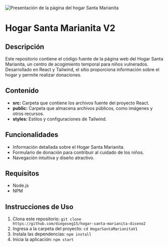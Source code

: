 ![Presentación de la página del hogar Santa Marianita](https://github.com/diegoseg15/hogar-santa-marianita-diseno2/blob/main/src/assets/images/Captura-Presentaci%C3%B3n.png?raw=true)

# Hogar Santa Marianita V2

## Descripción

Este repositorio contiene el código fuente de la página web del Hogar Santa Marianita, un centro de acogimiento temporal para niños vulnerados. Desarrollado en React y Tailwind, el sitio proporciona información sobre el hogar y permite realizar donaciones.

## Contenido

- **src:** Carpeta que contiene los archivos fuente del proyecto React.
- **public:** Carpeta que almacena archivos públicos, como imágenes y otros recursos.
- **styles:** Estilos y configuraciones de Tailwind.

## Funcionalidades

- Información detallada sobre el Hogar Santa Marianita.
- Formulario de donación para contribuir al cuidado de los niños.
- Navegación intuitiva y diseño atractivo.

## Requisitos

- Node.js
- NPM

## Instrucciones de Uso

1. Clona este repositorio: `git clone https://github.com/diegoseg15/hogar-santa-marianita-diseno2`
2. Ingresa a la carpeta del proyecto: `cd HogarSantaMarianitaV1`
3. Instala las dependencias: `npm install`
4. Inicia la aplicación: `npm start`
